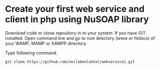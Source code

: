 # Create your first web service and client in php using NuSOAP library

Download code or clone repository in to your system. If you have GIT installed. Open command line and go to root directory (www or htdocs) of your WAMP, MAMP or XAMPP directory.

Type following command.

` git clone https://github.com/neilabenlakhal/webservice1.git `

